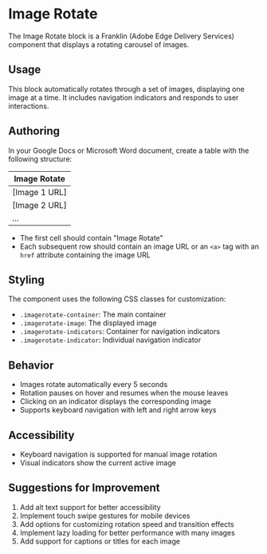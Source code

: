 # Image Rotate

The Image Rotate block is a Franklin (Adobe Edge Delivery Services) component that displays a rotating carousel of images.

## Usage

This block automatically rotates through a set of images, displaying one image at a time. It includes navigation indicators and responds to user interactions.

## Authoring

In your Google Docs or Microsoft Word document, create a table with the following structure:

| Image Rotate |
|--------------|
| [Image 1 URL] |
| [Image 2 URL] |
| ... |

- The first cell should contain "Image Rotate"
- Each subsequent row should contain an image URL or an `<a>` tag with an `href` attribute containing the image URL

## Styling

The component uses the following CSS classes for customization:
- `.imagerotate-container`: The main container
- `.imagerotate-image`: The displayed image
- `.imagerotate-indicators`: Container for navigation indicators
- `.imagerotate-indicator`: Individual navigation indicator

## Behavior

- Images rotate automatically every 5 seconds
- Rotation pauses on hover and resumes when the mouse leaves
- Clicking on an indicator displays the corresponding image
- Supports keyboard navigation with left and right arrow keys

## Accessibility

- Keyboard navigation is supported for manual image rotation
- Visual indicators show the current active image

## Suggestions for Improvement

1. Add alt text support for better accessibility
2. Implement touch swipe gestures for mobile devices
3. Add options for customizing rotation speed and transition effects
4. Implement lazy loading for better performance with many images
5. Add support for captions or titles for each image